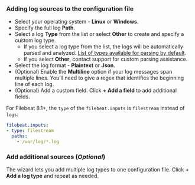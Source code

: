 ### Adding log sources to the configuration file

* Select your operating system - **Linux** or **Windows**.
* Specify the full log **Path**.
* Select a log **Type** from the list or select **Other** to create and specify a custom log type. 
  * If you select a log type from the list, the logs will be automatically parsed and analyzed. [List of types available for parsing by default](https://docs.logz.io/docs/user-guide/data-hub/log-parsing/default-parsing/#built-in-log-types).
  * If you select **Other**, contact support for custom parsing assistance.
* Select the log format - **Plaintext** or **Json**.
* (Optional) Enable the **Multiline** option if your log messages span
multiple lines. You’ll need to give a regex that
identifies the beginning line of each log.
* (Optional) Add a custom field. Click **+ Add a field** to add additional fields.

For Filebeat 8.1+, the `type` of the `filebeat.inputs` is `filestream` instead of `logs`:

```yaml
filebeat.inputs:
- type: filestream
  paths:
    - /var/log/*.log
```

### Add additional sources (_Optional_)

The wizard lets you add multiple log types to one configuration file. Click **+ Add a log type** and repeat as needed.











